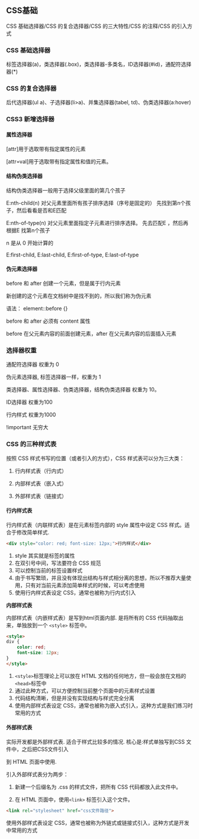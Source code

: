 ## CSS基础

CSS 基础选择器/CSS 的复合选择器/CSS 的三大特性/CSS 的注释/CSS 的引入方式

### CSS 基础选择器

标签选择器(a)，类选择器(.box)，类选择器-多类名，ID选择器(#id)，通配符选择器(*)

### CSS 的复合选择器

后代选择器(ul a)、子选择器(li>a)、并集选择器(tabel, td)、伪类选择器(a:hover)

### CSS3 新增选择器

#### 属性选择器

[attr]用于选取带有指定属性的元素

[attr=val]用于选取带有指定属性和值的元素。

#### 结构伪类选择器

结构伪类选择器一般用于选择父级里面的第几个孩子

E:nth-child(n) 对父元素里面所有孩子排序选择（序号是固定的） 先找到第n个孩子，然后看看是否和E匹配

E:nth-of-type(n) 对父元素里面指定子元素进行排序选择。 先去匹配E ，然后再根据E 找第n个孩子

 n 是从 0 开始计算的

E:first-child, E:last-child, E:first-of-type, E:last-of-type

#### 伪元素选择器

before 和 after 创建一个元素，但是属于行内元素

新创建的这个元素在文档树中是找不到的，所以我们称为伪元素

语法： element::before {} 

before 和 after 必须有 content 属性

before 在父元素内容的前面创建元素，after 在父元素内容的后面插入元素

### 选择器权重

通配符选择器 权重为 0

伪元素选择器, 标签选择器一样，权重为 1

类选择器、属性选择器、伪类选择器，结构伪类选择器 权重为 10。

ID选择器 权重为100

行内样式 权重为1000

!important 无穷大

### CSS 的三种样式表

按照 CSS 样式书写的位置（或者引入的方式），CSS 样式表可以分为三大类：

1. 行内样式表（行内式）

2. 内部样式表（嵌入式）

3. 外部样式表（链接式）

#### 行内样式表

行内样式表（内联样式表）是在元素标签内部的 style 属性中设定 CSS 样式。适合于修改简单样式. 

```html
<div style="color: red; font-size: 12px;">行内样式</div>
```

1. style 其实就是标签的属性
2. 在双引号中间，写法要符合 CSS 规范
3. 可以控制当前的标签设置样式
4. 由于书写繁琐，并且没有体现出结构与样式相分离的思想，所以不推荐大量使用，只有对当前元素添加简单样式的时候，可以考虑使用
5. 使用行内样式表设定 CSS，通常也被称为行内式引入

 **内部样式表**

内部样式表（内嵌样式表）是写到html页面内部. 是将所有的 CSS 代码抽取出来，单独放到一个 `<style>` 标签中。 

```html
<style>
div {
	color: red;
	font-size: 12px;
}
</style>
```

1. `<style>`标签理论上可以放在 HTML 文档的任何地方，但一般会放在文档的`<head>`标签中
2. 通过此种方式，可以方便控制当前整个页面中的元素样式设置
3. 代码结构清晰，但是并没有实现结构与样式完全分离
4. 使用内部样式表设定 CSS，通常也被称为嵌入式引入，这种方式是我们练习时常用的方式

####  外部样式表

实际开发都是外部样式表. 适合于样式比较多的情况. 核心是:样式单独写到CSS 文件中，之后把CSS文件引入

到 HTML 页面中使用.

引入外部样式表分为两步：

1. 新建一个后缀名为 .css 的样式文件，把所有 CSS 代码都放入此文件中。

2. 在 HTML 页面中，使用`<link>` 标签引入这个文件。

```html
<link rel="stylesheet" href="css文件路径">
```

使用外部样式表设定 CSS，通常也被称为外链式或链接式引入，这种方式是开发中常用的方式
